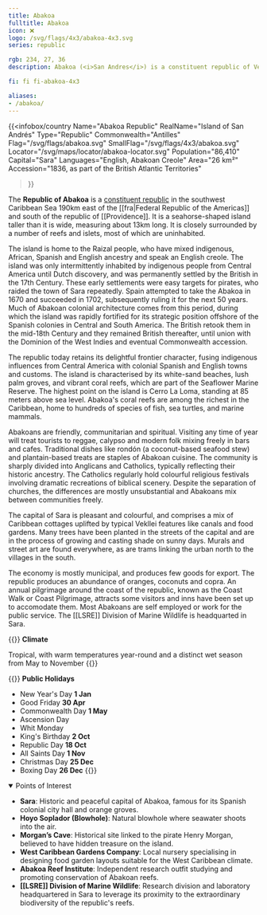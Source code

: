 ```yaml
---
title: Abakoa
fulltitle: Abakoa
icon: ❌
logo: /svg/flags/4x3/abakoa-4x3.svg
series: republic

rgb: 234, 27, 36
description: Abakoa (<i>San Andres</i>) is a constituent republic of Vekllei located in the western Caribbean Sea.

fi: fi fi-abakoa-4x3

aliases:
- /abakoa/
---
```

{{<infobox/country
     Name="Abakoa Republic"
     RealName="Island of San Andrés"
     Type="Republic"
     Commonwealth="Antilles"
     Flag="/svg/flags/abakoa.svg"
     SmallFlag="/svg/flags/4x3/abakoa.svg"
     Locator="/svg/maps/locator/abakoa-locator.svg"
     Population="86,410"
     Capital="Sara"
     Languages="English, Abakoan Creole"
     Area="26 km²"
     Accession="1836, as part of the British Atlantic Territories"
 >}}

The <span class="fi fi-abakoa-4x3"></span> **Republic of Abakoa** is a [constituent republic](/republics/) in the southwest Caribbean Sea 190km east of the [[fra|Federal Republic of the Americas]] and south of the republic of [[Providence]]. It is a seahorse-shaped island taller than it is wide, measuring about 13km long. It is closely surrounded by a number of reefs and islets, most of which are uninhabited.

The island is home to the Raizal people, who have mixed indigenous, African, Spanish and English ancestry and speak an English creole. The island was only intermittently inhabited by indigenous people from Central America until Dutch discovery, and was permanently settled by the British in the 17th Century. These early settlements were easy targets for pirates, who raided the town of Sara repeatedly. Spain attempted to take the Abakoa in 1670 and succeeded in 1702, subsequently ruling it for the next 50 years. Much of Abakoan colonial architecture comes from this period, during which the island was rapidly fortified for its strategic position offshore of the Spanish colonies in Central and South America. The British retook them in the mid-18th Century and they remained British thereafter, until union with the Dominion of the West Indies and eventual Commonwealth accession.

The republic today retains its delightful frontier character, fusing indigenous influences from Central America with colonial Spanish and English towns and customs. The island is characterised by its white-sand beaches, lush palm groves, and vibrant coral reefs, which are part of the Seaflower Marine Reserve. The highest point on the island is Cerro La Loma, standing at 85 meters above sea level. Abakoa's coral reefs are among the richest in the Caribbean, home to hundreds of species of fish, sea turtles, and marine mammals.

Abakoans are friendly, communitarian and spiritual. Visiting any time of year will treat tourists to reggae, calypso and modern folk mixing freely in bars and cafes. Traditional dishes like rondón (a coconut-based seafood stew) and plantain-based treats are staples of Abakoan cuisine. The community is sharply divided into Anglicans and Catholics, typically reflecting their historic ancestry. The Catholics regularly hold colourful religious festivals involving dramatic recreations of biblical scenery. Despite the separation of churches, the differences are mostly unsubstantial and Abakoans mix between communities freely.

The capital of Sara is pleasant and colourful, and comprises a mix of Caribbean cottages uplifted by typical Vekllei features like canals and food gardens. Many trees have been planted in the streets of the capital and are in the process of growing and casting shade on sunny days. Murals and street art are found everywhere, as are trams linking the urban north to the villages in the south.

The economy is mostly municipal, and produces few goods for export. The republic produces an abundance of oranges, coconuts and copra. An annual pilgrimage around the coast of the republic, known as the Coast Walk or Coast Pilgrimage, attracts some visitors and inns have been set up to accomodate them. Most Abakoans are self employed or work for the public service. The [[LSRE]] Division of Marine Wildlife is headquarted in Sara.

{{<note table>}}
**Climate**

Tropical, with warm temperatures year-round and a distinct wet season from May to November
{{</note>}}

{{<note table>}}
**Public Holidays**

* New Year's Day **1 Jan**
* Good Friday **30 Apr**
* Commonwealth Day **1 May**
* Ascension Day
* Whit Monday
* King's Birthday **2 Oct**
* Republic Day **18 Oct**
* All Saints Day **1 Nov**
* Christmas Day **25 Dec**
* Boxing Day **26 Dec**
{{</note>}}

<details open>
<summary>Points of Interest</summary>

- **Sara**: Historic and peaceful capital of Abakoa, famous for its Spanish colonial city hall and orange groves.
- **Hoyo Soplador (Blowhole)**: Natural blowhole where seawater shoots into the air.
- **Morgan’s Cave**: Historical site linked to the pirate Henry Morgan, believed to have hidden treasure on the island.
- **West Caribbean Gardens Company**: Local nursery specialising in designing food garden layouts suitable for the West Caribbean climate.
- **Abakoa Reef Institute**: Independent research outfit studying and promoting conservation of Abakoan reefs.
- **[[LSRE]] Division of Marine Wildlife**: Research division and laboratory headquartered in Sara to leverage its proximity to the extraordinary biodiversity of the republic's reefs.
</details>